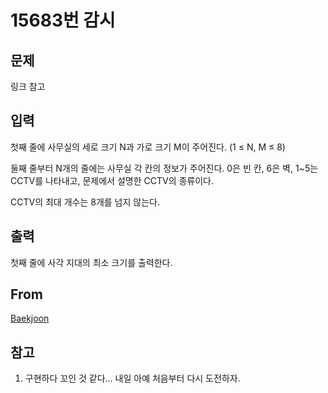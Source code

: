 # 15683번 감시

## 문제

링크 참고

## 입력

첫째 줄에 사무실의 세로 크기 N과 가로 크기 M이 주어진다. (1 ≤ N, M ≤ 8)

둘째 줄부터 N개의 줄에는 사무실 각 칸의 정보가 주어진다. 0은 빈 칸, 6은 벽, 1~5는 CCTV를 나타내고, 문제에서 설명한 CCTV의 종류이다. 

CCTV의 최대 개수는 8개를 넘지 않는다.

## 출력

첫째 줄에 사각 지대의 최소 크기를 출력한다.

## From

[Baekjoon](https://www.acmicpc.net/problem/15683)

## 참고

1. 구현하다 꼬인 것 같다... 내일 아예 처음부터 다시 도전하자.